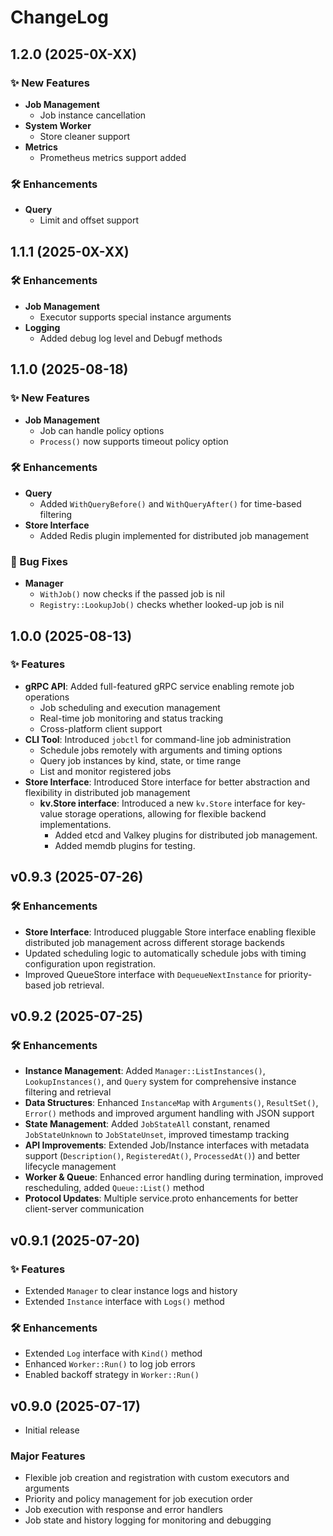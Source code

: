 # ChangeLog

## 1.2.0 (2025-0X-XX)
### ✨ New Features
- **Job Management**
  - Job instance cancellation
- **System Worker**
  - Store cleaner support
- **Metrics**
  - Prometheus metrics support added
### 🛠 Enhancements
- **Query**
  - Limit and offset support

## 1.1.1 (2025-0X-XX)
### 🛠 Enhancements
- **Job Management**
  - Executor supports special instance arguments
- **Logging**
  - Added debug log level and Debugf methods

## 1.1.0 (2025-08-18)
### ✨ New Features
- **Job Management**
  - Job can handle policy options
  - `Process()` now supports timeout policy option
### 🛠 Enhancements
- **Query**
  - Added `WithQueryBefore()` and `WithQueryAfter()` for time-based filtering
- **Store Interface**
  - Added Redis plugin implemented for distributed job management
### 🐛 Bug Fixes
- **Manager**
  - `WithJob()` now checks if the passed job is nil
  - `Registry::LookupJob()` checks whether looked-up job is nil

## 1.0.0 (2025-08-13)
### ✨ Features
- **gRPC API**: Added full-featured gRPC service enabling remote job operations
  - Job scheduling and execution management
  - Real-time job monitoring and status tracking
  - Cross-platform client support
- **CLI Tool**: Introduced `jobctl` for command-line job administration
  - Schedule jobs remotely with arguments and timing options
  - Query job instances by kind, state, or time range
  - List and monitor registered jobs
- **Store Interface**: Introduced Store interface for better abstraction and flexibility in distributed job management
  - **kv.Store interface**: Introduced a new `kv.Store` interface for key-value storage operations, allowing for flexible backend implementations.
    - Added etcd and Valkey plugins for distributed job management.
    - Added memdb plugins for testing.

## v0.9.3 (2025-07-26)
### 🛠 Enhancements
- **Store Interface**: Introduced pluggable Store interface enabling flexible distributed job management across different storage backends
- Updated scheduling logic to automatically schedule jobs with timing configuration upon registration.
- Improved QueueStore interface with `DequeueNextInstance` for priority-based job retrieval.

## v0.9.2 (2025-07-25)
### 🛠 Enhancements
- **Instance Management**: Added `Manager::ListInstances()`, `LookupInstances()`, and `Query` system for comprehensive instance filtering and retrieval
- **Data Structures**: Enhanced `InstanceMap` with `Arguments()`, `ResultSet()`, `Error()` methods and improved argument handling with JSON support
- **State Management**: Added `JobStateAll` constant, renamed `JobStateUnknown` to `JobStateUnset`, improved timestamp tracking
- **API Improvements**: Extended Job/Instance interfaces with metadata support (`Description()`, `RegisteredAt()`, `ProcessedAt()`) and better lifecycle management
- **Worker & Queue**: Enhanced error handling during termination, improved rescheduling, added `Queue::List()` method
- **Protocol Updates**: Multiple service.proto enhancements for better client-server communication

## v0.9.1 (2025-07-20)
### ✨ Features
- Extended `Manager` to clear instance logs and history
- Extended `Instance` interface with `Logs()` method
### 🛠 Enhancements
- Extended `Log` interface with `Kind()` method
- Enhanced `Worker::Run()` to log job errors
- Enabled backoff strategy in `Worker::Run()`

## v0.9.0 (2025-07-17)
- Initial release
### Major Features
- Flexible job creation and registration with custom executors and arguments
- Priority and policy management for job execution order
- Job execution with response and error handlers
- Job state and history logging for monitoring and debugging
